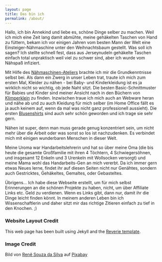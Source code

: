 ```yaml
---
layout: page
title: Das bin ich
permalink: /about/
---
```


Hallo, ich bin Annekind und liebe es, schöne Dinge selber zu machen. Weil ich mich eine Zeit lang damit abmühte, meine gehäkelten Taschen von Hand zu füttern, bekam ich vor einigen Jahren vom besten Mann der Welt eine Einsteiger-Nähmaschine unter den Weihnachtsbaum gestellt. Was soll ich sagen? Ich stellte schnell fest, dass aus Jerseynudeln gehäkelte Taschen einfach total unpraktisch weil viel zu schwer sind, aber ich wurde vom Nähspaß infiziert.

Mit Hilfe des [Nähmaschinen-Ateliers](https://www.topp-kreativ.de/mein-grosses-naehmaschinen-atelier-6752?awc=16927_1639939644_a09802b0bf3c7b565d9b891ee7e3c6a7) brachte ich mir die Grundkenntnisse selbst bei. Als dann ein Zwerg in unser Leben trat, traute ich mich zum ersten Mal, Kleider zu nähen - bei Baby- und Kinderkleidung ist es ja wirklich nicht so wichtig, ob jede Naht sitzt.
Die besten Basic-Schnittmuster für Babies und Kinder sind meiner Ansicht nach in den Büchern von [Klimperklein](https://www.klimperklein.com/) zu finden.
Inzwischen traue ich mich auch an Webware heran und nähe ab und zu auch Kleidung für mich selber (im Home Office fällt es ja auch keinem auf, wenn da mal was nicht ganz professionell aussieht). Die ersten [Blusenshirts](https://www.topp-kreativ.de/blusenshirts-naehen-8154?awc=16927_1639940038_722c545b6da378d99d453e045501872d) sind auch sehr schön geworden und ich trage sie sehr gern.

Nähen ist super, denn man muss gerade genug konzentriert sein, um nicht mehr über die Arbeit oder was sonst so los ist nachzudenken. Es verbindet mich mit einigen wunderbaren Menschen in dieser Welt.

Meine Uroma war Handarbeitslehrerin und hat so über meine Oma (die bis heute die gesamte Großfamilie mit ihren 4 Töchtern, 4 Schwiegersöhnen, und insgesamt 12 Enkeln und 3 Urenkeln mit Wollsocken versorgt) und meine Mama wohl das Handarbeits-Gen an mich vererbt.
Da ich immer gern etwas Neues lerne, findet ihr auf diesen Seiten nicht nur Genähtes, sondern auch Gestricktes, Gehäkeltes, Gemaltes, oder Gebasteltes.

Übrigens... Ich habe diese Webseite erstellt, um für mich selbst Erinnerungen an die schönen Projekte zu haben, nicht, um über Affiliate Links etc. Geld zu verdienen. Wenn es Links gibt, dann nur, damit ihr die Dinge leicht finden könnt. In meinem anderen Leben bin ich Wissenschaftlerin und daher sitzt mir das richtige Zitieren einfach zu tief in den Knochen. ;)


### Website Layout Credit
This web page has been built using Jekyll and the [Reverie template](https://github.com/amitmerchant1990/reverie).


### Image Credit
Bild von <a href="https://pixabay.com/de/users/renedobem-12757633/?utm_source=link-attribution&amp;utm_medium=referral&amp;utm_campaign=image&amp;utm_content=4310384">Renê Souza da Silva</a> auf <a href="https://pixabay.com/de/?utm_source=link-attribution&amp;utm_medium=referral&amp;utm_campaign=image&amp;utm_content=4310384">Pixabay</a>
